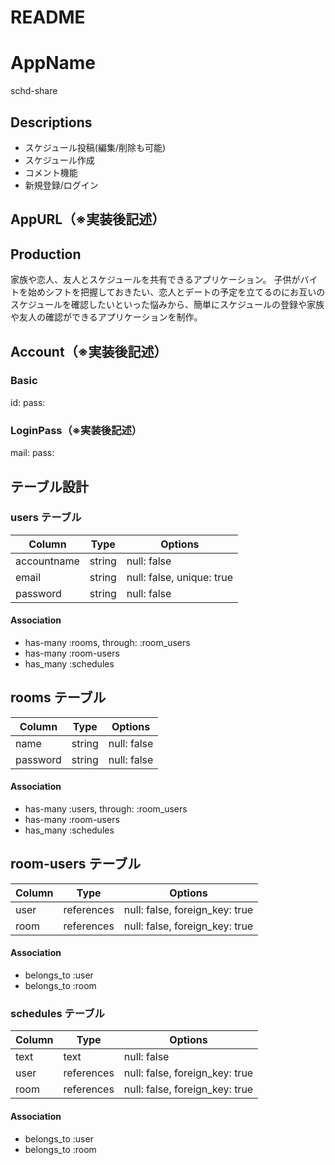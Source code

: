 # README

# AppName
schd-share

## Descriptions
- スケジュール投稿(編集/削除も可能)
- スケジュール作成
- コメント機能
- 新規登録/ログイン

## AppURL（※実装後記述）


## Production
家族や恋人、友人とスケジュールを共有できるアプリケーション。
子供がバイトを始めシフトを把握しておきたい、恋人とデートの予定を立てるのにお互いのスケジュールを確認したいといった悩みから、簡単にスケジュールの登録や家族や友人の確認ができるアプリケーションを制作。

## Account（※実装後記述）
### Basic
id:
pass:

### LoginPass（※実装後記述）
mail:
pass:

## テーブル設計

### users テーブル
| Column      | Type   | Options                   |
| ----------- | ------ | ------------------------- |
| accountname | string | null: false               |
| email       | string | null: false, unique: true |
| password    | string | null: false               |

#### Association
- has-many :rooms, through: :room_users
- has-many :room-users
- has_many :schedules

## rooms テーブル
| Column     | Type   | Options     |
| ---------- | ------ | ----------- |
| name       | string | null: false |
| password   | string | null: false |

#### Association
- has-many :users, through: :room_users
- has-many :room-users
- has_many :schedules

## room-users テーブル
| Column | Type       | Options                        |
| ------ | ---------- | ------------------------------ |
| user   | references | null: false, foreign_key: true |
| room   | references | null: false, foreign_key: true |

#### Association
- belongs_to :user
- belongs_to :room

### schedules テーブル
| Column      | Type       | Options                        |
| ----------- | ---------- | ------------------------------ |
| text        | text       | null: false                    |
| user        | references | null: false, foreign_key: true |
| room        | references | null: false, foreign_key: true |

#### Association
- belongs_to :user
- belongs_to :room
